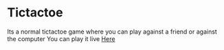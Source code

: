 # Tictactoe

Its a normal tictactoe game where you can play against a friend or against the computer
You can play it live <a href="https://replit.com/@dipec/Tictactoe?v=1">Here</a>
